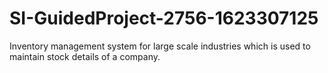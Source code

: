 # SI-GuidedProject-2756-1623307125
Inventory management system for large scale industries which is used to maintain stock details of a company.
